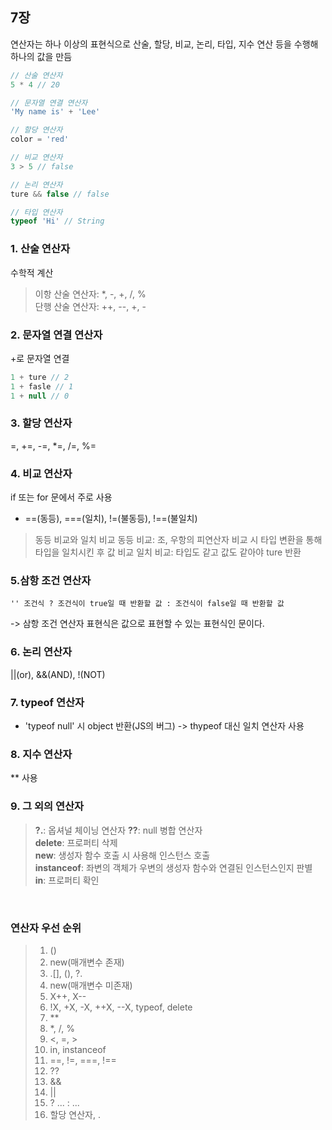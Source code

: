 ## 7장

연산자는 하나 이상의 표현식으로 산술, 할당, 비교, 논리, 타입, 지수 연산 등을 수행해 하나의 값을 만듬

```javascript
// 산술 연산자
5 * 4 // 20

// 문자열 연결 연산자
'My name is' + 'Lee'

// 할당 연산자
color = 'red'

// 비교 연산자
3 > 5 // false

// 논리 연산자
ture && false // false

// 타입 연산자
typeof 'Hi' // String
```

### 1. 산술 연산자
수학적 계산
> 이항 산술 연산자: *, -, +, /, %  
단행 산술 연산자: ++, --, +, -

### 2. 문자열 연결 연산자
+로 문자열 연결

```javascript
1 + ture // 2
1 + fasle // 1
1 + null // 0
```

### 3. 할당 연산자
=, +=, -=, *=, /=, %=  
### 4. 비교 연산자
if 또는 for 문에서 주로 사용

- ==(동등), ===(일치), !=(불동등), !==(불일치)

> 동등 비교와 일치 비교
동등 비교: 조, 우항의 피연산자 비교 시 타입 변환을 통해 타입을 일치시킨 후 값 비교
일치 비교: 타입도 같고 값도 같아야 ture 반환  

### 5.삼항 조건 연산자

```
'' 조건식 ? 조건식이 true일 때 반환할 값 : 조건식이 false일 때 반환할 값
```
-> 삼항 조건 연산자 표현식은 값으로 표현할 수 있는 표현식인 문이다.

### 6. 논리 연산자
||(or), &&(AND), !(NOT)

### 7. typeof 연산자
- 'typeof null' 시 object 반환(JS의 버그)
-> thypeof 대신 일치 연산자 사용 


### 8. 지수 연산자
** 사용

### 9. 그 외의 연산자

> **?.**: 옵셔널 체이닝 연산자
**??**: null 병합 연산자  
**delete**: 프로퍼티 삭제  
**new**: 생성자 함수 호출 시 사용해 인스턴스 호출  
**instanceof**: 좌변의 객체가 우변의 생성자 함수와 연결된 인스턴스인지 판별  
**in**: 프로퍼티 확인

<br>

### 연산자 우선 순위
> 1. ()
> 2. new(매개변수 존재)  
> 3. .[], (), ?.  
> 4. new(매개변수 미존재)
> 5. X++, X--
> 6. !X, +X, -X, ++X, --X, typeof, delete  
> 7. **
> 8. *, /, %
> 9. <, =, >
> 10. in, instanceof
> 11. ==, !=, ===, !==
> 12. ??
> 13. &&
> 14. ||
> 15. ? ... : ...
> 16. 할당 연산자, .


